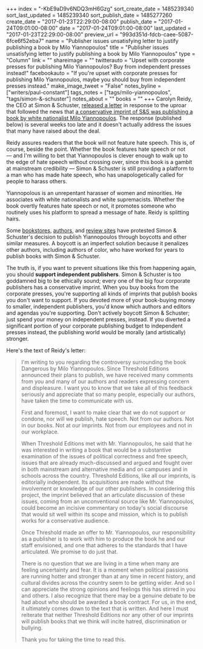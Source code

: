 +++
index = "-KbE9aD9v6NDQ3mH6Gzg"
sort_create_date = 1485239340
sort_last_updated = 1485239340
sort_publish_date = 1485277260
create_date = "2017-01-23T22:29:00-08:00"
publish_date = "2017-01-24T09:01:00-08:00"
date = "2017-01-24T09:01:00-08:00"
last_updated = "2017-01-23T22:29:00-08:00"
preview_url = "993d351d-fdcb-caee-5087-6fce6f52eba7"
name = "Publisher issues unsatisfying letter to justify publishing a book by Milo Yiannopoulos"
title = "Publisher issues unsatisfying letter to justify publishing a book by Milo Yiannopoulos"
type = "Column"
link = ""
shareimage = ""
twitterauto = "Upset with corporate presses for publishing Milo Yiannopoulos? Buy from independent presses instead!"
facebookauto = "If you're upset with corporate presses for publishing Milo Yiannopoulos, maybe you should buy from independent presses instead."
make_image_tweet = "False"
notes_byline = ["writers/paul-constant"]
tags_notes = ["tags/milo-yiannopoulos", "tags/simon-&amp;-schuster"]
notes_about = ""
books = ""
+++
Carolyn Reidy, the CEO at Simon & Schuster, [released a letter](https://www.buzzfeed.com/jarrylee/milo-yiannopouloss-publisher-says-his-book-wont-include-hate?utm_term=.gekNODeOO#.is5Ry5Byy) in response to the uproar that followed the news that [a conservative imprint of S&S was publishing a book by white nationalist Milo Yiannopoulos](http://www.seattlereviewofbooks.com/notes/2016/12/29/simon-and-schuster-gives-a-quarter-million-dollars-to-white-supremacist-troll/). The response (published below) is several weeks too late and it doesn't actually address the issues that many have raised about the deal. 

Reidy assures readers that the book will not feature hate speech. This is, of course, beside the point. Whether the book features hate speech or not — and I'm willing to bet that Yiannopoulos is clever enough to walk up to the edge of hate speech without crossing over, since this book is a gambit at mainstream credibility — Simon & Schuster is still providing a platform to a man who has made hate speech, who has unapologetically called for people to harass others. 

Yiannopolous is an unrepentant harasser of women and minorities. He associates with white nationalists and white supremacists. Whether the book overtly features hate speech or not, it promotes someone who routinely uses his platform to spread a message of hate. Reidy is splitting hairs.

Some [bookstores](http://sfist.com/2017/01/11/milo_yiannopoulos_booksmith_simon_s.php), [authors](https://www.newshub.co.nz/home/entertainment/2017/01/authors-unites-against-milo-yiannopoulos-book-deal.html), and [review sites](https://www.theguardian.com/commentisfree/2017/jan/04/simon-schuster-alt-right-hate-breitbart-milo-yiannopoulos) have protested Simon & Schuster's decision to publish Yiannopoulos through boycotts and other similar measures. A boycott is an imperfect solution because it penalizes other authors, including authors of color, who have worked for years to publish books with Simon & Schuster.

The truth is, if you want to prevent situations like this from happening again, you should **support independent publishers**. Simon & Schuster is too goddamned big to be ethically sound; every one of the big four corporate publishers has a conservative imprint. When you buy books from the corporate presses, you're supporting all kinds of imprints that publish books you don't want to support. If you devoted more of your book-buying money to smaller, independent publishers, you'd know which authors and editors and agendas you're supporting. Don't actively boycott Simon & Schuster; just spend your money on independent presses, instead. If you diverted a significant portion of your corporate publishing budget to independent presses instead, the publishing world would be morally (and artistically) stronger.

<div class="break"></div>

Here's the text of Reidy's letter:

<blockquote><p>I'm writing to you regarding the controversy surrounding the book Dangerous by Milo Yiannopoulos. Since Threshold Editions announced their plans to publish, we have received many comments from you and many of our authors and readers expressing concern and displeasure. I want you to know that we take all of this feedback seriously and appreciate that so many people, especially our authors, have taken the time to communicate with us.</p>

<p>First and foremost, I want to make clear that we do not support or condone, nor will we publish, hate speech. Not from our authors. Not in our books. Not at our imprints. Not from our employees and not in our workplace.</p>

<p>When Threshold Editions met with Mr. Yiannopoulos, he said that he was interested
in writing a book that would be a substantive examination of the issues of political correctness and free speech, issues that are already much-discussed and argued and fought over in both mainstream and alternative media and on campuses and in schools across the country. Threshold Editions, like all our imprints, is editorially independent. Its acquisitions are made without the involvement or knowledge of our other publishers. In considering this project, the imprint believed that an articulate discussion of these issues, coming from an unconventional source like Mr. Yiannopoulos, could become an incisive commentary on today's social discourse that would sit well within its scope and mission, which is to publish works for a conservative audience.</p>

<p>Once Threshold made an offer to Mr. Yiannopoulos, our responsibility as a publisher is to work with him to produce the book he and our staff envisioned, and one that adheres to the standards that I have articulated. We promise to do just that.</p>

<p>There is no question that we are living in a time when many are feeling uncertainty and fear. It is a moment when political passions are running hotter and stronger than at any time in recent history, and cultural divides across the country seem to be getting wider. And so I can appreciate the strong opinions and feelings this has stirred in you and others. I also recognize that there may be a genuine debate to be had about who should be awarded a book contract. For us, in the end, it ultimately comes down to the text that is written. And here I must reiterate that neither Threshold Editions nor any other of our imprints will publish books that we think will incite hatred, discrimination or bullying.</p>

<p>Thank you for taking the time to read this.</p>